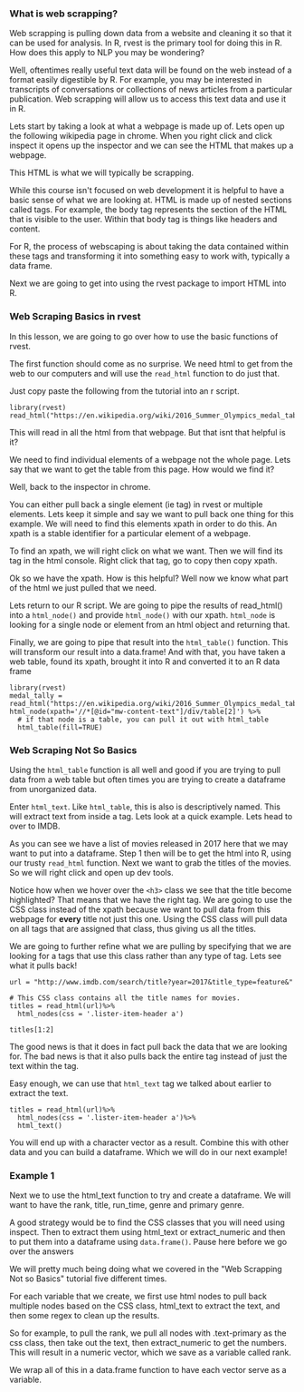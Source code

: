 ### What is web scrapping?

Web scrapping is pulling down data from a website and cleaning it so that it can be used for analysis. In R, rvest is the primary tool for doing this in R. How does this apply to NLP you may be wondering?

Well, oftentimes really useful text data will be found on the web instead of a format easily digestible by R. For example, you may be interested in transcripts of conversations or collections of news articles from a particular publication. Web scrapping will allow us to access this text data and use it in R. 

Lets start by taking a look at what a webpage is made up of. Lets open up the following wikipedia page in chrome. When you right click and click inspect it opens up the inspector and we can see the HTML that makes up a webpage. 

This HTML is what we will typically be scrapping. 

While this course isn't focused on web development it is helpful to have a basic sense of what we are looking at. HTML is made up of nested sections called tags. For example, the body tag represents the section of the HTML that is visible to the user. Within that body tag is things like headers and content. 

For R, the process of webscaping is about taking the data contained within these tags and transforming it into something easy to work with, typically a data frame. 

Next we are going to get into using the rvest package to import HTML into R.

### Web Scraping Basics in rvest

In this lesson, we are going to go over how to use the basic functions of rvest. 

The first function should come as no surprise. We need html to get from the web to our computers and will use the `read_html` function to do just that. 

Just copy paste the following from the tutorial into an r script. 

```
library(rvest)
read_html("https://en.wikipedia.org/wiki/2016_Summer_Olympics_medal_table")
```

This will read in all the html from that webpage. But that isnt that helpful is it?

We need to find individual elements of a webpage not the whole page. Lets say that we want to get the table from this page. How would we find it?

Well, back to the inspector in chrome. 

You can either pull back a single element (ie tag) in rvest or multiple elements. Lets keep it simple and say we want to pull back one thing for this example. We will need to find this elements xpath in order to do this. An xpath is a stable identifier for a particular element of a webpage. 

To find an xpath, we will right click on what we want. Then we will find its tag in the html console. Right click that tag, go to copy then copy xpath. 

Ok so we have the xpath. How is this helpful? Well now we know what part of the html we just pulled that we need. 

Lets return to our R script. We are going to pipe the results of read_html() into a `html_node()` and provide `html_node()` with our xpath. `html_node` is looking for a single node or element from an html object and returning that. 

Finally, we are going to pipe that result into the `html_table()` function. This will transform our result into a data.frame! And with that, you have taken a web table, found its xpath, brought it into R and converted it to an R data frame

```
library(rvest)
medal_tally = read_html("https://en.wikipedia.org/wiki/2016_Summer_Olympics_medal_table")%>%
html_node(xpath='//*[@id="mw-content-text"]/div/table[2]') %>%
  # if that node is a table, you can pull it out with html_table
  html_table(fill=TRUE)
```

### Web Scraping Not So Basics

Using the `html_table` function is all well and good if you are trying to pull data from a web table but often times you are trying to create a dataframe from unorganized data. 

Enter `html_text`. Like `html_table`, this is also is descriptively named. This will extract text from inside a tag. Lets look at a quick example. Lets head to over to IMDB. 

As you can see we have a list of movies released in 2017 here that we may want to put into a dataframe. Step 1 then will be to get the html into R, using our trusty `read_html` function. Next we want to grab the titles of the movies. So we will right click and open up dev tools. 

Notice how when we hover over the `<h3>` class we see that the title become highlighted? That means that we have the right tag. We are going to use the CSS class instead of the xpath because we want to pull data from this webpage for **every** title not just this one. Using the CSS class will pull data on all tags that are assigned that class, thus giving us all the titles. 

We are going to further refine what we are pulling by specifying that we are looking for a tags that use this class rather than any type of tag. Lets see what it pulls back!

```
url = "http://www.imdb.com/search/title?year=2017&title_type=feature&"

# This CSS class contains all the title names for movies.
titles = read_html(url)%>%
  html_nodes(css = '.lister-item-header a')

titles[1:2]
```

The good news is that it does in fact pull back the data that we are looking for. The bad news is that it also pulls back the entire tag instead of just the text within the tag. 

Easy enough, we can use that `html_text` tag we talked about earlier to extract the text. 

```
titles = read_html(url)%>%
  html_nodes(css = '.lister-item-header a')%>%
  html_text()
```

You will end up with a character vector as a result. Combine this with other data and you can build a dataframe. Which we will do in our next example!

### Example 1

Next we to use the html_text function to try and create a dataframe. We will want to have the rank, title, run_time, genre and primary genre. 

A good strategy would be to find the CSS classes that you will need using inspect. Then to extract them using html_text or extract_numeric and then to put them into a dataframe using `data.frame()`. Pause here before we go over the answers

We will pretty much being doing what we covered in the "Web Scrapping Not so Basics" tutorial five different times. 

For each variable that we create, we first use html nodes to pull back multiple nodes based on the CSS class, html_text to extract the text, and then some regex to clean up the results. 

So for example, to pull the rank, we pull all nodes with .text-primary as the css class, then take out the text, then extract_numeric to get the numbers. This will result in a numeric vector, which we save as a variable called rank. 

We wrap all of this in a data.frame function to have each vector serve as a variable.







  